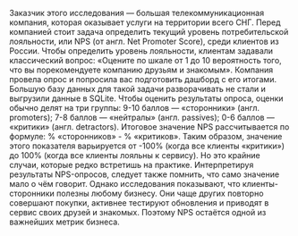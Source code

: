 Заказчик этого исследования — большая телекоммуникационная компания, которая оказывает услуги на территории всего СНГ. Перед компанией стоит задача определить текущий уровень потребительской лояльности, или NPS (от англ. Net Promoter Score), среди клиентов из России. 
Чтобы определить уровень лояльности, клиентам задавали классический вопрос: «Оцените по шкале от 1 до 10 вероятность того, что вы порекомендуете компанию друзьям и знакомым».
Компания провела опрос и попросила вас подготовить дашборд с его итогами. Большую базу данных для такой задачи разворачивать не стали и выгрузили данные в SQLite. 
Чтобы оценить результаты опроса, оценки обычно делят на три группы:
9-10 баллов — «cторонники» (англ. promoters);
7-8 баллов — «нейтралы» (англ. passives);
0-6 баллов — «критики» (англ. detractors).
Итоговое значение NPS рассчитывается по формуле: % «сторонников» - % «критиков».
Таким образом, значение этого показателя варьируется от -100% (когда все клиенты «критики») до 100% (когда все клиенты лояльны к сервису). Но это крайние случаи, которые редко встретишь на практике. 
Интерпретируя результаты NPS-опросов, следует также помнить, что само значение мало о чём говорит. Однако исследования показывают, что клиенты-сторонники полезны любому бизнесу. Они чаще других повторно совершают покупки, активнее тестируют обновления и приводят в сервис своих друзей и знакомых. Поэтому NPS остаётся одной из важнейших метрик бизнеса. 
